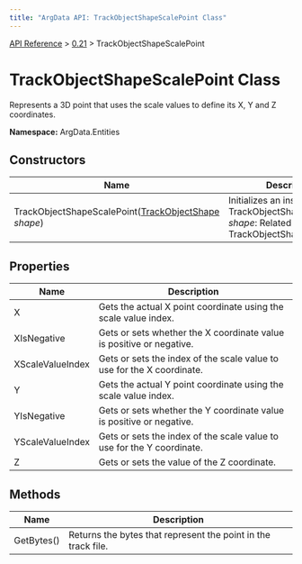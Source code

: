 ```yaml
---
title: "ArgData API: TrackObjectShapeScalePoint Class"
---
```


[API Reference](/argdata/api/) &gt; [0.21](/argdata/api/0.21/) &gt; TrackObjectShapeScalePoint

# TrackObjectShapeScalePoint Class

Represents a 3D point that uses the scale values to define its X, Y and Z coordinates.

**Namespace:** ArgData.Entities

## Constructors

<table class="table table-bordered table-striped ">
<thead>
  <tr>
    <th>Name</th>
    <th>Description</th>
  </tr>
</thead>
<tbody>
  <tr>
    <td>TrackObjectShapeScalePoint(<a href="/argdata/api/0.21/trackobjectshape/">TrackObjectShape</a> <em>shape</em>)</td>
    <td>Initializes an instance of a TrackObjectShapeScalePoint.<br /><em>shape</em>: Related TrackObjectShape.<br /></td>
  </tr>
</tbody>
</table>


## Properties

<table class="table table-bordered table-striped ">
<thead>
  <tr>
    <th>Name</th>
    <th>Description</th>
  </tr>
</thead>
<tbody>
  <tr>
    <td>X</td>
    <td>Gets the actual X point coordinate using the scale value index.</td>
  </tr>
  <tr>
    <td>XIsNegative</td>
    <td>Gets or sets whether the X coordinate value is positive or negative.</td>
  </tr>
  <tr>
    <td>XScaleValueIndex</td>
    <td>Gets or sets the index of the scale value to use for the X coordinate.</td>
  </tr>
  <tr>
    <td>Y</td>
    <td>Gets the actual Y point coordinate using the scale value index.</td>
  </tr>
  <tr>
    <td>YIsNegative</td>
    <td>Gets or sets whether the Y coordinate value is positive or negative.</td>
  </tr>
  <tr>
    <td>YScaleValueIndex</td>
    <td>Gets or sets the index of the scale value to use for the Y coordinate.</td>
  </tr>
  <tr>
    <td>Z</td>
    <td>Gets or sets the value of the Z coordinate.</td>
  </tr>
</tbody>
</table>


## Methods

<table class="table table-bordered table-striped ">
<thead>
  <tr>
    <th>Name</th>
    <th>Description</th>
  </tr>
</thead>
<tbody>
  <tr>
    <td>GetBytes()</td>
    <td>Returns the bytes that represent the point in the track file.</td>
  </tr>
</tbody>
</table>


